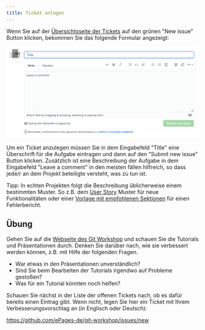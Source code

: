 ```yaml
---
title: Ticket anlegen
---
```


Wenn Sie auf der [Übersichtsseite der Tickets](https://github.com/ePages-de/git-workshop/issues) auf den grünen "New issue" Button klicken, bekommen Sie das folgende Formular angezeigt:

![Formular für neues Ticket](img/new-issue-form.png)

Um ein Ticket anzulegen müssen Sie in dem Eingabefeld "Title" eine Überschrift für die Aufgabe eintragen und dann auf den "Submit new issue" Button klicken.
Zusätzlich ist eine Beschreibung der Aufgabe in dem Eingabefeld "Leave a comment" in den meisten fällen hilfreich, so dass jede/r an dem Projekt beteiligte versteht, was zu tun ist.

Tipp: In echten Projekten folgt die Beschreibung üblicherweise einem bestimmten Muster. So z.B. dem [User Story](https://stormotion.io/blog/how-to-write-a-good-user-story-with-examples-templates/) Muster für neue Funktionalitäten oder einer [Vorlage mit empfohlenen Sektionen](https://testlio.com/blog/the-ideal-bug-report/) für einen Fehlerbericht.

## Übung

Gehen Sie auf die [Webseite des Git Workshop](https://git-workshop.epages.works/) und schauen Sie die Tutorials und Präsentationen durch.
Denken Sie darüber nach, wie sie verbessert werden können, z.B. mit Hilfe der folgenden Fragen.

- War etwas in den Präsentationen unverständlich?
- Sind Sie beim Bearbeiten der Tutorials irgendwo auf Probleme gestoßen?
- Was für ein Tutorial könnten noch helfen?

Schauen Sie nächst in der Liste der offenen Tickets nach, ob es dafür bereits einen Eintrag gibt.
Wenn nicht, legen Sie hier ein Ticket mit Ihrem Verbesserungsvorschlag an (in Englisch oder Deutsch):

https://github.com/ePages-de/git-workshop/issues/new
